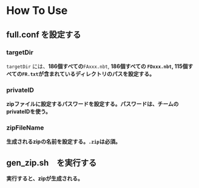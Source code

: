 # How To Use
## full.conf を設定する
### targetDir
`targetDir` には、<b>186個すべての</b>`FAxxx.nbt`, <b>186個すべての<b> `FDxxx.nbt`, <b>115個すべての<b>`FR.txt`が含まれているディレクトリのパスを設定する。

### privateID
zipファイルに設定するパスワードを設定する。パスワードは、チームのprivateIDを使う。

### zipFileName
生成されるzipの名前を設定する。`.zip`は必須。

## gen_zip.sh　を実行する
実行すると、zipが生成される。
